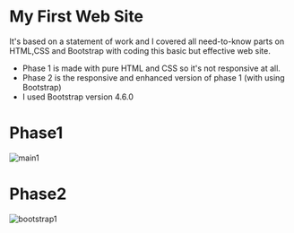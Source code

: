 # My First Web Site 
It's based on a statement of work and I covered all need-to-know parts on HTML,CSS and Bootstrap with coding this basic but effective web site.

* Phase 1 is made with pure HTML and CSS so it's not responsive at all.
* Phase 2 is the responsive and enhanced version of phase 1 (with using Bootstrap)
* I used Bootstrap version 4.6.0

# Phase1

![main1](https://user-images.githubusercontent.com/69761460/143401448-227c6647-b00e-4f46-9b60-0f9acbd9e5a8.PNG)

# Phase2

![bootstrap1](https://user-images.githubusercontent.com/69761460/143401518-63687085-cef9-4af9-844f-b951aab7fd99.PNG)

